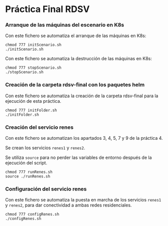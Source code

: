 # Práctica Final RDSV

### Arranque de las máquinas del escenario en K8s

Con este fichero se automatiza el arranque de las máquinas en K8s:

```
chmod 777 initScenario.sh
./initScenario.sh
```

Con este fichero se automatiza la destrucción de las máquinas en K8s:

```
chmod 777 stopScenario.sh
./stopScenario.sh
```

### Creación de la carpeta rdsv-final con los paquetes helm

Con este fichero se automatiza la creación de la carpeta rdsv-final para la ejecución de esta práctica.

```
chmod 777 initFolder.sh
./initFolder.sh
```

### Creación del servicio renes

Con este fichero se automatizan los apartados 3, 4, 5, 7 y 9 de la práctica 4.

Se crean los servicios `renes1` y `renes2`.

Se utiliza `source` para no perder las variables de entorno después de la ejecución del script.

```
chmod 777 runRenes.sh
source ./runRenes.sh
```

### Configuración del servicio renes

Con este fichero se automatiza la puesta en marcha de los servicios `renes1` y `renes2`, para dar conectividad a ambas redes residenciales.

```
chmod 777 configRenes.sh
./configRenes.sh
```
